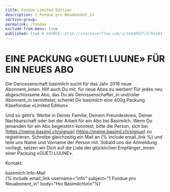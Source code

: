 ```yaml
---
title: Fondue Limited Edition
description: 1 Fondue pro Neuabonent_in
section-group: 
permalink: /fondue
exclude-from-menu: true
published: true # SOURCE: http://stackoverflow.com/a/14440927/5764181
---
```


# EINE PACKUNG «GUETI LUUNE» FÜR EIN NEUES ABO

Die Genossenschaft basimilch sucht für das Jahr 2019 neue Abonnent_innen. Hilf auch Du mit, für neue Abos zu werben! Für jedes neu abgeschlossene Abo, das Du als Genossenschafter_in und/oder Abonnent_in vermittelst, schenkt Dir basimilch eine 400g Packung Käsefondue «Limited Edition».

Und so geht’s: Werbe in Deiner Familie, Deinem Freundeskreis, Deiner Nachbarschaft oder bei der Arbeit für ein Abo bei Basimilch. Wenn Du jemanden für ein Abo begeistern konntest, bitte die Person, sich bei [https://meine.basimil.ch/signup] (https://meine.basimil.ch/signup) zu registrieren. Schreibe gleichzeitig ein Mail an {% include email_link %} und teile uns Name und Vorname der Person mit. Sobald uns die Anmeldung vorliegt, setzen wir Dich auf die Liste der glücklichen Empfänger_innen einer Packung «GUETI LUUNE».

Kontakt:

<div class="contact">
    basimilch Info-Mail <br>
    {% include email_link username="info" subject="1 Fondue pro Neuabonent_in" body="Hoi Basimilch\n\n"%}
</div>

